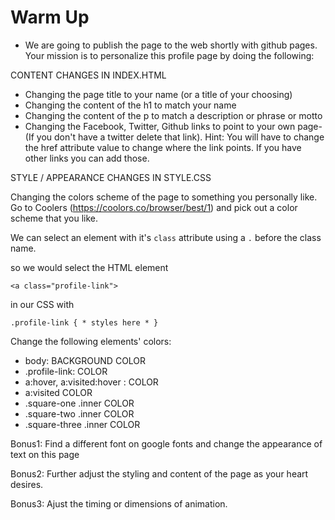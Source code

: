 # Warm Up

- We are going to publish the page to the web shortly with github pages. Your mission is to personalize this profile page by doing the following:
 
CONTENT CHANGES IN INDEX.HTML

- Changing the page title to your name (or a title of your choosing)
- Changing the content of the h1 to match your name
- Changing the content of the p to match a description or phrase or motto
- Changing the Facebook, Twitter, Github links to point to your own page- (If you don't have a twitter delete that link). Hint: You will have to change the href attribute value to change where the link points. If you have other links you can add those.

STYLE / APPEARANCE CHANGES IN STYLE.CSS

Changing the colors scheme of the page to something you personally like. Go to Coolers (https://coolors.co/browser/best/1) and pick out a color scheme that you like.

We can select an element with it's `class` attribute using a `.` before the class name.

so we would select the HTML element

`<a class="profile-link">`

in our CSS with

`.profile-link { * styles here * }`

Change the following elements' colors:

- body: BACKGROUND COLOR
- .profile-link: COLOR
- a:hover, a:visited:hover : COLOR
- a:visited COLOR
- .square-one .inner COLOR
- .square-two .inner COLOR
- .square-three .inner COLOR

Bonus1: Find a different font on google fonts and change the appearance of text on this page

Bonus2: Further adjust the styling and content of the page as your heart desires.

Bonus3: Ajust the timing or dimensions of animation.
